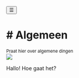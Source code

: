 <!-- Sidebar -->
<div class="w3-sidebar w3-bar-block" style="display:none" id="mySidebar">
  <button onclick="w3_close()" class="w3-bar-item w3-button w3-large">Close &times;</button>
  <p> ! - ALLEEN LEZEN</p>
  <a href="{{ page.path }}/channels/1" class="w3-bar-item w3-button w3-blue"># Algemeen</a>
  <a href="{{ page.path }}/channels/2" class="w3-bar-item w3-button"># Regels</a>
  <a href="{{ page.path }}/channels/3" class="w3-bar-item w3-button"># Updates</a>
</div>

<!-- Page Content -->
<div class="w3-teal">
  <button class="w3-button w3-teal w3-xlarge" onclick="w3_open()">☰</button>
  <div class="w3-container">
    <h1># Algemeen</h1>
    <sub>Praat hier over algemene dingen</sub>
  </div>
</div>

<div class="w3-container w3-hover">
  <img src="{{ site.base }}/profile.jpg" style="max-width: 30px;">
  <p>Hallo! Hoe gaat het?</p>
</div>

<script>
function w3_open() {
  document.getElementById("mySidebar").style.width = "80%";
  document.getElementById("mySidebar").style.display = "block";
}

function w3_close() {
  document.getElementById("mySidebar").style.display = "none";
}
</script>
